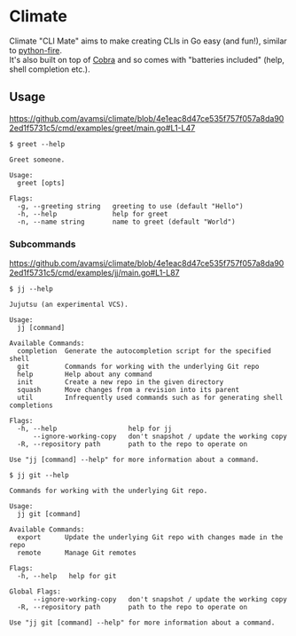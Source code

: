 # Climate

Climate "CLI Mate" aims to make creating CLIs in Go easy (and fun!), similar to
[python-fire](https://github.com/google/python-fire).  
It's also built on top of [Cobra](https://github.com/spf13/cobra) and so comes
with "batteries included" (help, shell completion etc.).

## Usage

https://github.com/avamsi/climate/blob/4e1eac8d47ce535f757f057a8da902ed1f5731c5/cmd/examples/greet/main.go#L1-L47

```
$ greet --help

Greet someone.

Usage:
  greet [opts]

Flags:
  -g, --greeting string   greeting to use (default "Hello")
  -h, --help              help for greet
  -n, --name string       name to greet (default "World")
```

### Subcommands

https://github.com/avamsi/climate/blob/4e1eac8d47ce535f757f057a8da902ed1f5731c5/cmd/examples/jj/main.go#L1-L87

```
$ jj --help

Jujutsu (an experimental VCS).

Usage:
  jj [command]

Available Commands:
  completion  Generate the autocompletion script for the specified shell
  git         Commands for working with the underlying Git repo
  help        Help about any command
  init        Create a new repo in the given directory
  squash      Move changes from a revision into its parent
  util        Infrequently used commands such as for generating shell completions

Flags:
  -h, --help                  help for jj
      --ignore-working-copy   don't snapshot / update the working copy
  -R, --repository path       path to the repo to operate on

Use "jj [command] --help" for more information about a command.
```

```
$ jj git --help

Commands for working with the underlying Git repo.

Usage:
  jj git [command]

Available Commands:
  export      Update the underlying Git repo with changes made in the repo
  remote      Manage Git remotes

Flags:
  -h, --help   help for git

Global Flags:
      --ignore-working-copy   don't snapshot / update the working copy
  -R, --repository path       path to the repo to operate on

Use "jj git [command] --help" for more information about a command.
```
